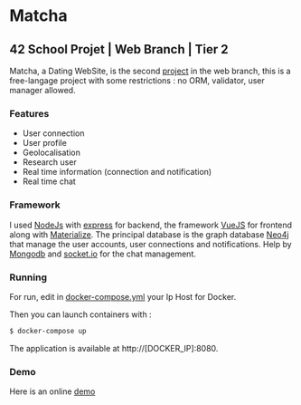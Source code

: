 # Matcha
## 42 School Projet | Web Branch | Tier 2

Matcha, a Dating WebSite, is the second [project](https://github.com/amineau/matcha/blob/master/matcha.fr.pdf) in the web branch, this is a free-langage project with some restrictions : no ORM, validator, user manager allowed.

### Features

  - User connection
  - User profile
  - Geolocalisation
  - Research user
  - Real time information (connection and notification)
  - Real time chat

### Framework

I used [NodeJs](https://nodejs.org/en/) with [express](https://expressjs.com/) for backend, the framework [VueJS](https://vuejs.org/) for frontend along with [Materialize](http://materializecss.com/).
The principal database is the graph database [Neo4j](https://neo4j.com/) that manage the user accounts, user connections and notifications.
Help by [Mongodb](https://www.mongodb.com/) and [socket.io](https://socket.io/) for the chat management. 

### Running

For run, edit in [docker-compose.yml](https://github.com/amineau/matcha/blob/master/docker-compose.yml) your Ip Host for Docker.

Then you can launch containers with :
```bash
$ docker-compose up
```
The application is available at http://[DOCKER_IP]:8080.

### Demo

Here is an online [demo](http://54.37.11.129:8080)
